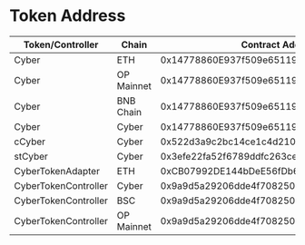 # Token Address

| Token/Controller     | Chain      | Contract Address                           |
| -------------------  | ---------- | ------------------------------------------ |
| Cyber                | ETH        | 0x14778860E937f509e651192a90589dE711Fb88a9 |
| Cyber                | OP Mainnet | 0x14778860E937f509e651192a90589dE711Fb88a9 |
| Cyber                | BNB Chain  | 0x14778860E937f509e651192a90589dE711Fb88a9 |
| Cyber                | Cyber      | 0x14778860E937f509e651192a90589dE711Fb88a9 |
| cCyber               | Cyber      | 0x522d3a9c2bc14ce1c4d210ed41ab239fded02f2b |
| stCyber              | Cyber      | 0x3efe22fa52f6789ddfc263cec5bcf435b14b77e2 |
| CyberTokenAdapter    | ETH        | 0xCB07992DE144bDeE56fDb66Fff2454B43243b052 |
| CyberTokenController | Cyber      | 0x9a9d5a29206dde4f70825032df32333de5f63921 |
| CyberTokenController | BSC        | 0x9a9d5a29206dde4f70825032df32333de5f63921 |
| CyberTokenController | OP Mainnet |  0x9a9d5a29206dde4f70825032df32333de5f63921|
